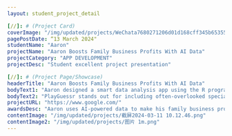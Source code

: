 ```yaml
---
layout: student_project_detail

[//]: # (Project Card)
coverImage: "/img/updated/projects/WeChata7680271206d01d168cff345b65355b7.jpg"
pagePostDate: “13 March 2024"
studentName: "Aaron"
projectName: "Aaron Boosts Family Business Profits With AI Data"
projectCategory: "APP DEVELOPMENT"
projectDesc: "Student excellent project presentation"

[//]: # (Project Page/Showcase)
headerTitle: "Aaron Boosts Family Business Profits With AI Data"
bodyText1: "Aaron designed a smart data analysis app using the R programming language and R Shiny web app, predicting the maintenance frequency for each product and calculating reasonable warranty service prices."
bodyText2: "PlayGuessr stands out for including often-overlooked special offensive tactics like fake plays, field goal attempts, and quarterback kneels, which are rare but highly informative. Integrating these tactics into game strategies could significantly increase the chances of winning."
projectURL: "https://www.google.com/"
awardsDesc: "Aaron uses AI-powered data to make his family business profitable"
contentImage: "/img/updated/projects/截屏2024-03-11 10.12.46.png"
contentImage2: "/img/updated/projects/图片 1m.png"
---
```

